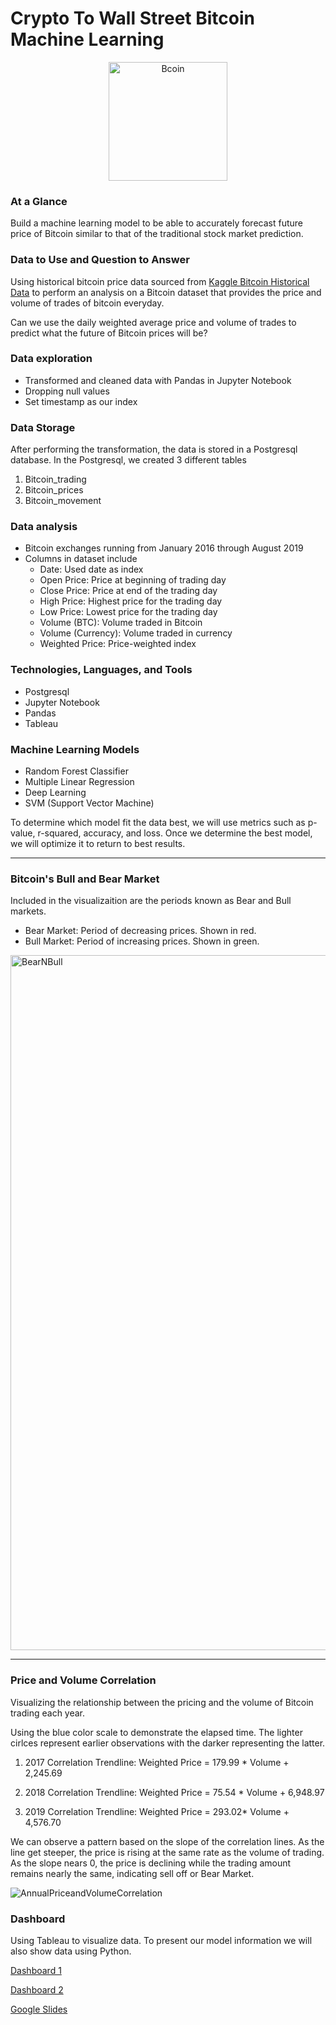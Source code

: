 # Crypto To Wall Street Bitcoin Machine Learning
<p align="center">

<img width="190" alt="Bcoin" src="https://user-images.githubusercontent.com/96508478/180898343-791d1734-97f1-4f7b-934a-69fd1ac37d7d.png">

</p>

### At a Glance
Build a machine learning model to be able to accurately forecast future price of Bitcoin similar to that of the traditional stock market prediction.

### Data to Use and Question to Answer
Using historical bitcoin price data sourced from [Kaggle Bitcoin Historical Data](https://www.kaggle.com/code/smartsunny/starter-bitcoin-historical-data-1d758000-5/data) to perform an analysis on a Bitcoin dataset that provides the price and volume of trades of bitcoin everyday. 

Can we use the daily weighted average price and volume of trades to predict what the future of Bitcoin prices will be?

### Data exploration 
* Transformed and cleaned data with Pandas in Jupyter Notebook 
* Dropping null values 
* Set timestamp as our index

### Data Storage
After performing the transformation, the data is stored in a Postgresql database. 
In the Postgresql, we created 3 different tables
1. Bitcoin_trading
2. Bitcoin_prices
3. Bitcoin_movement

### Data analysis

* Bitcoin exchanges running from January 2016 through August 2019
* Columns in dataset include
  * Date: Used date as index
  * Open Price: Price at beginning of trading day
  * Close Price: Price at end of the trading day
  * High Price: Highest price for the trading day
  * Low Price: Lowest price for the trading day
  * Volume (BTC): Volume traded in Bitcoin
  * Volume (Currency): Volume traded in currency
  * Weighted Price: Price-weighted index

### Technologies, Languages, and Tools

* Postgresql
* Jupyter Notebook
* Pandas
* Tableau

### Machine Learning Models
* Random Forest Classifier
* Multiple Linear Regression
* Deep Learning
* SVM (Support Vector Machine)

To determine which model fit the data best, we will use metrics such as p-value, r-squared, accuracy, and loss.
Once we determine the best model, we will optimize it to return to best results.


---
### Bitcoin's Bull and Bear Market

Included in the visualizaition are the periods known as Bear and Bull markets.
 * Bear Market: Period of decreasing prices. Shown in red.
 * Bull Market: Period of increasing prices. Shown in green.

<img width="1112" alt="BearNBull" src="https://user-images.githubusercontent.com/96508478/182276029-2b2c5c82-9e72-4a20-bc40-721a4d9ee866.png">


---
### Price and Volume Correlation

Visualizing the relationship between the pricing and the volume of Bitcoin trading each year.

Using the blue color scale to demonstrate the elapsed time. The lighter cirlces represent earlier observations with the darker representing the latter.

1. 2017 Correlation Trendline:
Weighted Price = 179.99 * Volume + 2,245.69 

2. 2018 Correlation Trendline:
Weighted Price = 75.54 * Volume + 6,948.97

3. 2019 Correlation Trendline:
Weighted Price = 293.02* Volume + 4,576.70

We can observe a pattern based on the slope of the correlation lines. As the line get steeper, the price is rising at the same rate as the volume of trading. As the slope nears 0, the price is declining while the trading amount remains nearly the same, indicating sell off or Bear Market.

![AnnualPriceandVolumeCorrelation](https://user-images.githubusercontent.com/96508478/182276824-d829efca-a747-4a25-a859-1af08e289a37.png)


### Dashboard
Using Tableau to visualize data. To present our model information we will also show data using Python.

[Dashboard 1](https://public.tableau.com/views/AnnualPriceandVolumeCorrelation/Dashboard1?:language=en-US&publish=yes&:display_count=n&:origin=viz_share_link)

[Dashboard 2](https://public.tableau.com/views/AnnualPriceandVolumeCorrelation/Dashboard2?:language=en-US&publish=yes&:display_count=n&:origin=viz_share_link)

[Google Slides](https://docs.google.com/presentation/d/1VHeZ6MnNOmpg_0YzP9D0KMj80vfIzco-kuI5W7_4aqA/edit#slide=id.p)
